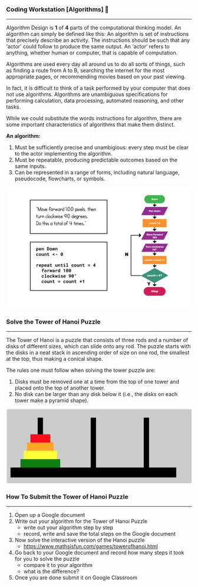 ### Coding Workstation [Algorithms] 📝
____________________________________________________________________________________
Algorithm Design is **1** of **4** parts of the computational thinking model. An algorithm can simply be defined like this: An algorithm is set of instructions that precisely describe an activity. The instructions should be such that any ‘actor’ could follow to produce the same output. An ‘actor’ refers to anything, whether human or computer, that is capable of computation.

Algorithms are used every day all around us to do all sorts of things, such as finding a route from A to B, searching the internet for the most appropriate pages, or recommending movies based on your past viewing.

In fact, it is difficult to think of a task performed by your computer that does not use algorithms. Algorithms are unambiguous specifications for performing calculation, data processing, automated reasoning, and other tasks.

While we could substitute the words instructions for algorithm, there are some important characteristics of algorithms that make them distinct.

**An algorithm:**

1. Must be sufficiently precise and unambigious: every step must be clear to the actor implementing the algorithm.
2. Must be repeatable, producing predictable outcomes based on the same inputs.
3. Can be represented in a range of forms, including natural language, pseudocode, flowcharts, or symbols.

![algorithmImg](img/algorithmExample.png)

### Solve the Tower of Hanoi Puzzle
____________________________________________________________________________________
The Tower of Hanoi is a puzzle that consists of three rods and a number of disks of different sizes, which can slide onto any rod. The puzzle starts with the disks in a neat stack in ascending order of size on one rod, the smallest at the top, thus making a conical shape.

The rules one must follow when solving the tower puzzle are:
1. Disks must be removed one at a time from the top of one tower and placed onto the top of another tower.
2. No disk can be larger than any disk below it (i.e., the disks on each tower make a pyramid shape).

![Hanoi](img/towerOfHanoi.png)

### How To Submit the Tower of Hanoi Puzzle
____________________________________________________________________________________
1. Open up a Google document
2. Write out your algorithm for the Tower of Hanoi Puzzle
    - write out your algorithm step by step
    - record, write and save the total steps on the Google document
3. Now solve the interactive version of the Hanoi puzzle 
    - https://www.mathsisfun.com/games/towerofhanoi.html
4. Go back to your Google document and record how many steps it took for you to solve the puzzle
    - compare it to your algorithm
    - what is the difference?
5. Once you are done submit it on Google Classroom